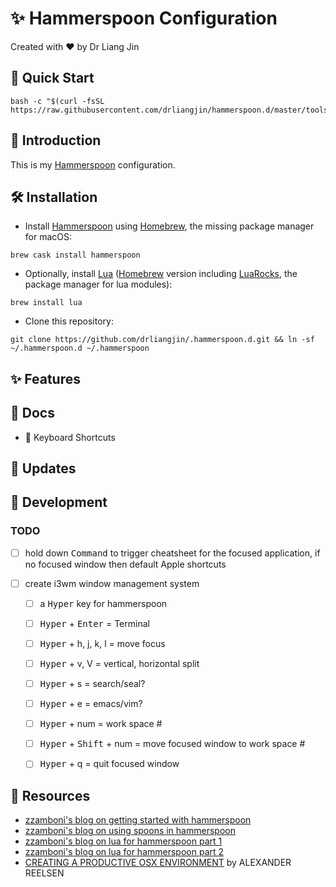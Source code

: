 # :sparkles: Hammerspoon Configuration
Created with :heart: by Dr Liang Jin

## :rocket: Quick Start
```
bash -c "$(curl -fsSL https://raw.githubusercontent.com/drliangjin/hammerspoon.d/master/tools/install)"
```
## :scroll: Introduction
This is my [Hammerspoon](https://www.hammerspoon.org/) configuration.

## :hammer_and_wrench: Installation
- Install [Hammerspoon](https://www.hammerspoon.org/) using [Homebrew](https://brew.sh/), the missing package manager for macOS:
```
brew cask install hammerspoon
```
- Optionally, install [Lua](http://www.lua.org/) ([Homebrew](https://brew.sh/) version including [LuaRocks](https://luarocks.org/), the package manager for lua modules):
```
brew install lua
```
- Clone this repository:
```
git clone https://github.com/drliangjin/.hammerspoon.d.git && ln -sf ~/.hammerspoon.d ~/.hammerspoon
```
## :sparkles: Features

## :open_book: Docs
- :musical_keyboard: Keyboard Shortcuts

## :loudspeaker: Updates

## :construction: Development
### TODO
- [ ] hold down <kbd>Command</kbd> to trigger cheatsheet for the focused application, if no focused window then default Apple shortcuts

- [ ] create i3wm window management system
  - [ ] a <kbd>Hyper</kbd> key for hammerspoon
  - [ ] <kbd>Hyper</kbd> + <kbd>Enter</kbd> = Terminal
  - [ ] <kbd>Hyper</kbd> + h, j, k, l = move focus
  - [ ] <kbd>Hyper</kbd> + v, V = vertical, horizontal split
  - [ ] <kbd>Hyper</kbd> + s = search/seal?
  - [ ] <kbd>Hyper</kbd> + e = emacs/vim?
  - [ ] <kbd>Hyper</kbd> + num = work space #
  - [ ] <kbd>Hyper</kbd> + <kbd>Shift</kbd> + num = move focused window to work space #
  - [ ] <kbd>Hyper</kbd> + q = quit focused window
  

## :beginner: Resources
- [zzamboni's blog on getting started with hammerspoon](http://zzamboni.org/post/getting-started-with-hammerspoon/)
- [zzamboni's blog on using spoons in hammerspoon](http://zzamboni.org/post/using-spoons-in-hammerspoon/)
- [zzamboni's blog on lua for hammerspoon part 1](http://zzamboni.org/post/just-enough-lua-to-be-productive-in-hammerspoon-part-1/)
- [zzamboni's blog on lua for hammerspoon part 2](http://zzamboni.org/post/just-enough-lua-to-be-productive-in-hammerspoon-part-2/)
- [CREATING A PRODUCTIVE OSX ENVIRONMENT](https://spinscale.de/posts/2016-11-08-creating-a-productive-osx-environment-hammerspoon.html) by ALEXANDER REELSEN
